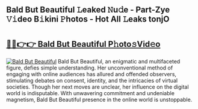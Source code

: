 ## Bald But Beautiful 𝙻eaked 𝙽u𝚍e - Part-Zye 𝚅𝚒deo B𝚒kini 𝙿hotos - Hot All 𝙻eaks tonjO

# <h2><a href="http://ld5gj4j.urlbe.top/?page=Bald+But+Beautiful">🔗🔗👉👉 Bald But Beautiful P𝚑oto𝚜Vid𝚎o</a></h2>

[![Bald But Beautiful](https://i.imgur.com/eBuTRDB.gif)](http://ld5gj4j.urlbe.top/?page=Bald+But+Beautiful)
Bald But Beautiful, an enigmatic and multifaceted figure, defies simple understanding. Her unconventional method of engaging with online audiences has allured and offended observers, stimulating debates on consent, identity, and the intricacies of virtual societies. Though her next moves are unclear, her influence on the digital world is indisputable. With unwavering commitment and undeniable magnetism, Bald But Beautiful presence in the online world is unstoppable.
